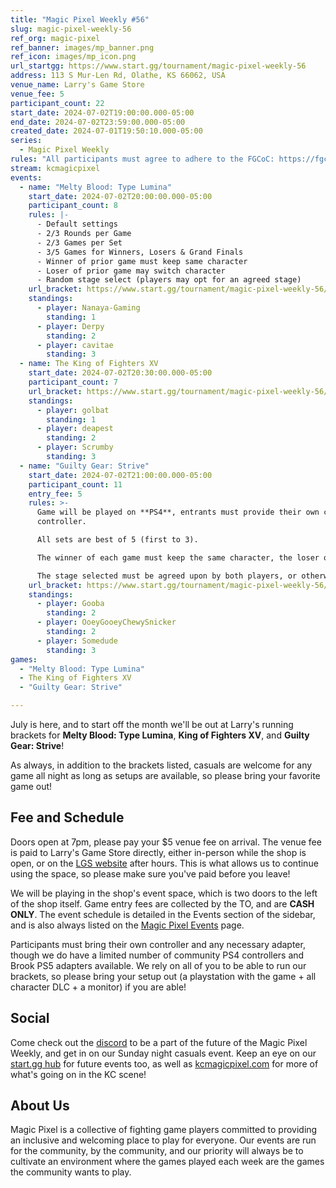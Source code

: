 ```yaml
---
title: "Magic Pixel Weekly #56"
slug: magic-pixel-weekly-56
ref_org: magic-pixel
ref_banner: images/mp_banner.png
ref_icon: images/mp_icon.png
url_startgg: https://www.start.gg/tournament/magic-pixel-weekly-56
address: 113 S Mur-Len Rd, Olathe, KS 66062, USA
venue_name: Larry's Game Store
venue_fee: 5
participant_count: 22
start_date: 2024-07-02T19:00:00.000-05:00
end_date: 2024-07-02T23:59:00.000-05:00
created_date: 2024-07-01T19:50:10.000-05:00
series:
  - Magic Pixel Weekly
rules: "All participants must agree to adhere to the FGCoC: https://fgcoc.com/"
stream: kcmagicpixel
events:
  - name: "Melty Blood: Type Lumina"
    start_date: 2024-07-02T20:00:00.000-05:00
    participant_count: 8
    rules: |-
      - Default settings
      - 2/3 Rounds per Game
      - 2/3 Games per Set
      - 3/5 Games for Winners, Losers & Grand Finals
      - Winner of prior game must keep same character
      - Loser of prior game may switch character
      - Random stage select (players may opt for an agreed stage)
    url_bracket: https://www.start.gg/tournament/magic-pixel-weekly-56/events/melty-blood-type-lumina/brackets/1701424/2529763
    standings:
      - player: Nanaya-Gaming
        standing: 1
      - player: Derpy
        standing: 2
      - player: cavitae
        standing: 3
  - name: The King of Fighters XV
    start_date: 2024-07-02T20:30:00.000-05:00
    participant_count: 7
    url_bracket: https://www.start.gg/tournament/magic-pixel-weekly-56/events/king-of-fighters-xv/brackets/1701430/2529769
    standings:
      - player: golbat
        standing: 1
      - player: deapest
        standing: 2
      - player: Scrumby
        standing: 3
  - name: "Guilty Gear: Strive"
    start_date: 2024-07-02T21:00:00.000-05:00
    participant_count: 11
    entry_fee: 5
    rules: >-
      Game will be played on **PS4**, entrants must provide their own compatible
      controller.  

      All sets are best of 5 (first to 3).  

      The winner of each game must keep the same character, the loser of that game may switch characters.  

      The stage selected must be agreed upon by both players, or otherwise selected at random.
    url_bracket: https://www.start.gg/tournament/magic-pixel-weekly-56/events/guilty-gear-strive/brackets/1701420/2529759
    standings:
      - player: Gooba
        standing: 2
      - player: OoeyGooeyChewySnicker
        standing: 2
      - player: Somedude
        standing: 3
games:
  - "Melty Blood: Type Lumina"
  - The King of Fighters XV
  - "Guilty Gear: Strive"

---
```


July is here, and to start off the month we'll be out at Larry's running brackets for **Melty Blood: Type Lumina**, **King of Fighters XV**, and **Guilty Gear: Strive**!

As always, in addition to the brackets listed, casuals are welcome for any game all night as long as setups are available, so please bring your favorite game out! 

## Fee and Schedule

Doors open at 7pm, please pay your $5 venue fee on arrival. The venue fee is paid to Larry's Game Store directly, either in-person while the shop is open, or on the [LGS website](https://www.larrysgamestore.com/products/kc-magic-pixel-5) after hours. This is what allows us to continue using the space, so please make sure you've paid before you leave!

We will be playing in the shop's event space, which is two doors to the left of the shop itself. Game entry fees are collected by the TO, and are **CASH ONLY**. The event schedule is detailed in the Events section of the sidebar, and is also always listed on the [Magic Pixel Events](https://kcmagicpixel.com/events/) page.

Participants must bring their own controller and any necessary adapter, though we do have a limited number of community PS4 controllers and Brook PS5 adapters available. We rely on all of you to be able to run our brackets, so please bring your setup out (a playstation with the game + all character DLC + a monitor) if you are able!  

## Social

Come check out the [discord](https://discord.gg/jkmn6CVrrQ) to be a part of the future of the Magic Pixel Weekly, and get in on our Sunday night casuals event. Keep an eye on our [start.gg hub](https://www.start.gg/hub/magic-pixel) for future events too, as well as [kcmagicpixel.com](https://kcmagicpixel.com) for more of what's going on in the KC scene!

## About Us

Magic Pixel is a collective of fighting game players committed to providing an inclusive and welcoming place to play for everyone. Our events are run for the community, by the community, and our priority will always be to cultivate an environment where the games played each week are the games the community wants to play.
  